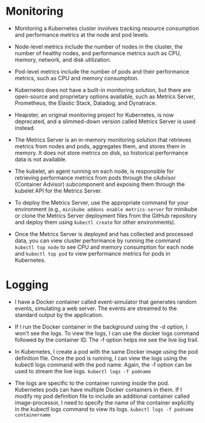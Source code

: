 # Monitoring

- Monitoring a Kubernetes cluster involves tracking resource consumption and performance metrics at the node and pod levels. 

- Node-level metrics include the number of nodes in the cluster, the number of healthy nodes, and performance metrics such as CPU, memory, network, and disk utilization.

- Pod-level metrics include the number of pods and their performance metrics, such as CPU and memory consumption.

- Kubernetes does not have a built-in monitoring solution, but there are open-source and proprietary options available, such as Metrics Server, Prometheus, the Elastic Stack, Datadog, and Dynatrace.

- Heapster, an original monitoring project for Kubernetes, is now deprecated, and a slimmed-down version called Metrics Server is used instead.

- The Metrics Server is an in-memory monitoring solution that retrieves metrics from nodes and pods, aggregates them, and stores them in memory. It does not store metrics on disk, so historical performance data is not available.

- The kubelet, an agent running on each node, is responsible for retrieving performance metrics from pods through the cAdvisor (Container Advisor) subcomponent and exposing them through the kubelet API for the Metrics Server.

- To deploy the Metrics Server, use the appropriate command for your environment (e.g., `minikube addons enable metrics-server` for minikube or clone the Metrics Server deployment files from the GitHub repository and deploy them using `kubectl create` for other environments).

- Once the Metrics Server is deployed and has collected and processed data, you can view cluster performance by running the command `kubectl top node` to see CPU and memory consumption for each node and `kubectl top pod` to view performance metrics for pods in Kubernetes.

# Logging

- I have a Docker container called event-simulator that generates random events, simulating a web server. The events are streamed to the standard output by the application.

- If I run the Docker container in the background using the -d option, I won't see the logs. To view the logs, I can use the docker logs command followed by the container ID. The -f option helps me see the live log trail.

- In Kubernetes, I create a pod with the same Docker image using the pod definition file. Once the pod is running, I can view the logs using the kubectl logs command with the pod name. Again, the -f option can be used to stream the live logs.
    `kubectl logs -f podname`

- The logs are specific to the container running inside the pod. Kubernetes pods can have multiple Docker containers in them. If I modify my pod definition file to include an additional container called image-processor, I need to specify the name of the container explicitly in the kubectl logs command to view its logs.
    `kubectl logs -f podname containername`
